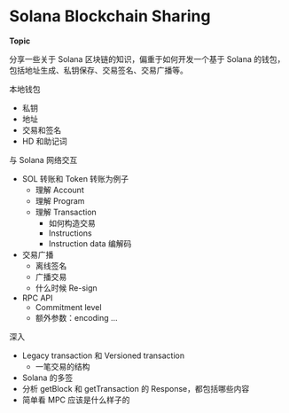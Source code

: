 # Solana Blockchain Sharing

**Topic**

分享一些关于 Solana 区块链的知识，偏重于如何开发一个基于 Solana 的钱包，包括地址生成、私钥保存、交易签名、交易广播等。

本地钱包

- 私钥
- 地址
- 交易和签名
- HD 和助记词

与 Solana 网络交互

- SOL 转账和 Token 转账为例子
  - 理解 Account
  - 理解 Program
  - 理解 Transaction
    - 如何构造交易
    - Instructions
    - Instruction data 编解码
- 交易广播
  - 离线签名
  - 广播交易
  - 什么时候 Re-sign
- RPC API
  - Commitment level
  - 额外参数：encoding ...

深入

- Legacy transaction 和 Versioned transaction
  - 一笔交易的结构
- Solana 的多签
- 分析 getBlock 和 getTransaction 的 Response，都包括哪些内容
- 简单看 MPC 应该是什么样子的